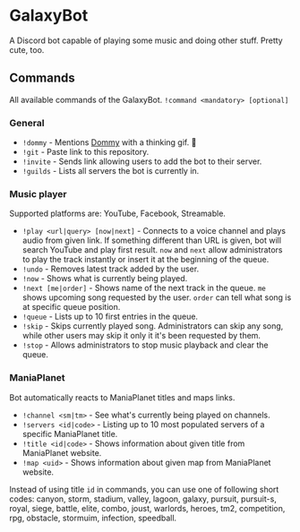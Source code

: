 GalaxyBot
=========
A Discord bot capable of playing some music and doing other stuff. Pretty cute, too.

## Commands
All available commands of the GalaxyBot. `!command <mandatory> [optional]`

### General
* `!dommy` - Mentions [Dommy](https://github.com/domino54/) with a thinking gif. 🤔
* `!git` - Paste link to this repository.
* `!invite` - Sends link allowing users to add the bot to their server.
* `!guilds` - Lists all servers the bot is currently in.

### Music player
Supported platforms are: YouTube, Facebook, Streamable.

* `!play <url|query> [now|next]` - Connects to a voice channel and plays audio from given link. If something different than URL is given, bot will search YouTube and play first result. `now` and `next` allow administrators to play the track instantly or insert it at the beginning of the queue.
* `!undo` - Removes latest track added by the user.
* `!now` - Shows what is currently being played.
* `!next [me|order]` - Shows name of the next track in the queue. `me` shows upcoming song requested by the user. `order` can tell what song is at specific queue position.
* `!queue` - Lists up to 10 first entries in the queue.
* `!skip` - Skips currently played song. Administrators can skip any song, while other users may skip it only it it's been requested by them.
* `!stop` - Allows administrators to stop music playback and clear the queue.

### ManiaPlanet
Bot automatically reacts to ManiaPlanet titles and maps links.

* `!channel <sm|tm>` - See what's currently being played on channels.
* `!servers <id|code>` - Listing up to 10 most populated servers of a specific ManiaPlanet title.
* `!title <id|code>` - Shows information about given title from ManiaPlanet website.
* `!map <uid>` - Shows information about given map from ManiaPlanet website.

Instead of using title `id` in commands, you can use one of following short codes: canyon, storm, stadium, valley, lagoon, galaxy, pursuit, pursuit-s, royal, siege, battle, elite, combo, joust, warlords, heroes, tm2, competition, rpg, obstacle, stormuim, infection, speedball.
